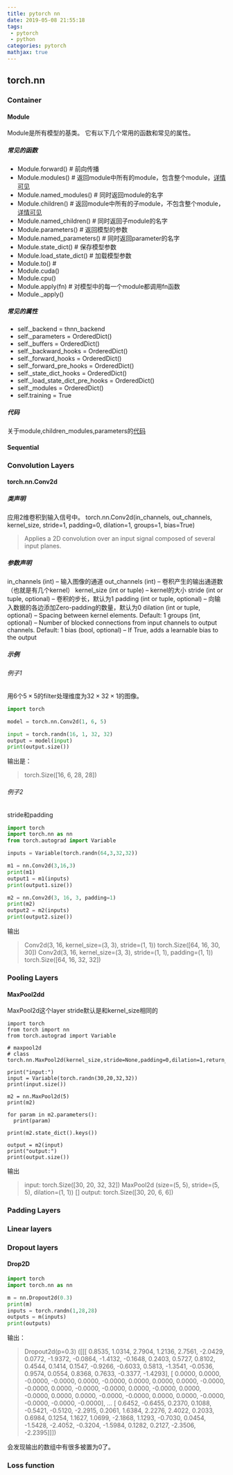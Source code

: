 ```yaml
---
title: pytorch nn
date: 2019-05-08 21:55:18
tags:
 - pytorch
 - python
categories: pytorch
mathjax: true
---
```


## torch.nn
### Container

#### Module
Module是所有模型的基类。
它有以下几个常用的函数和常见的属性。
##### 常见的函数
- Module.forward() # 前向传播
- Module.modules()  # 返回module中所有的module，包含整个module，[详情可见](https://github.com/mxxhcm/code/blob/master/pytorch/pytorch_test/torch_module_child_parameter.py)
- Module.named_modules() # 同时返回module的名字
- Module.children() # 返回module中所有的子module，不包含整个module，[详情可见](https://github.com/mxxhcm/code/blob/master/pytorch/pytorch_test/torch_module_child_parameter.py)
- Module.named_children() # 同时返回子module的名字
- Module.parameters() # 返回模型的参数
- Module.named_parameters() # 同时返回parameter的名字
- Module.state_dict()  # 保存模型参数
- Module.load_state_dict()  # 加载模型参数
- Module.to() # 
- Module.cuda()
- Module.cpu() 
- Module.apply(fn) # 对模型中的每一个module都调用fn函数
- Module.\_apply()

##### 常见的属性 
- self.\_backend = thnn_backend
- self.\_parameters = OrderedDict()
- self.\_buffers = OrderedDict()
- self.\_backward_hooks = OrderedDict()
- self.\_forward_hooks = OrderedDict()
- self.\_forward_pre_hooks = OrderedDict()
- self.\_state_dict_hooks = OrderedDict()
- self.\_load_state_dict_pre_hooks = OrderedDict()
- self.\_modules = OrderedDict()
- self.training = True

##### 代码
关于module,children_modules,parameters的[代码](https://github.com/mxxhcm/code/blob/master/pytorch/pytorch_test/torch_module_child_parameter.py)

#### Sequential

### Convolution Layers
#### torch.nn.Conv2d
##### 类声明
应用2维卷积到输入信号中。
torch.nn.Conv2d(in_channels, out_channels, kernel_size, stride=1, padding=0, dilation=1, groups=1, bias=True)
> Applies a 2D convolution over an input signal composed of several input planes.

##### 参数声明
in_channels (int) – 输入图像的通道
out_channels (int) – 卷积产生的输出通道数（也就是有几个kernel）
kernel_size (int or tuple) – kernel的大小 
stride (int or tuple, optional) – 卷积的步长，默认为$1$
padding (int or tuple, optional) – 向输入数据的各边添加Zero-padding的数量，默认为$0$
dilation (int or tuple, optional) – Spacing between kernel elements. Default: 1
groups (int, optional) – Number of blocked connections from input channels to output channels. Default: 1
bias (bool, optional) – If True, adds a learnable bias to the output

##### 示例
###### 例子1
用$6$个$5\times 5$的filter处理维度为$32\times 32\times 1$的图像。
``` python
import torch

model = torch.nn.Conv2d(1, 6, 5)

input = torch.randn(16, 1, 32, 32)
output = model(input)
print(output.size())
```
输出是：
> torch.Size([16, 6, 28, 28])

###### 例子2
stride和padding
``` python
import torch
import torch.nn as nn
from torch.autograd import Variable

inputs = Variable(torch.randn(64,3,32,32))

m1 = nn.Conv2d(3,16,3)
print(m1)
output1 = m1(inputs)
print(output1.size())

m2 = nn.Conv2d(3, 16, 3, padding=1)
print(m2)
output2 = m2(inputs)
print(output2.size())
```
输出
> Conv2d(3, 16, kernel_size=(3, 3), stride=(1, 1))
torch.Size([64, 16, 30, 30])
Conv2d(3, 16, kernel_size=(3, 3), stride=(1, 1), padding=(1, 1))
torch.Size([64, 16, 32, 32])

### Pooling Layers
#### MaxPool2dd
MaxPool2d这个layer stride默认是和kernel_size相同的
```
import torch
from torch import nn
from torch.autograd import Variable

# maxpool2d
# class torch.nn.MaxPool2d(kernel_size,stride=None,padding=0,dilation=1,return_indices=False,ceil_mode=False)

print("input:")
input = Variable(torch.randn(30,20,32,32))
print(input.size())

m2 = nn.MaxPool2d(5)
print(m2)

for param in m2.parameters():
  print(param)

print(m2.state_dict().keys())

output = m2(input)
print("output:")
print(output.size())
```
输出
> input:
torch.Size([30, 20, 32, 32])
MaxPool2d (size=(5, 5), stride=(5, 5), dilation=(1, 1))
[]
output:
torch.Size([30, 20, 6, 6])

### Padding Layers
### Linear layers
### Dropout layers
#### Drop2D
``` python
import torch
import torch.nn as nn

m = nn.Dropout2d(0.3)
print(m)
inputs = torch.randn(1,28,28)
outputs = m(inputs)
print(outputs)
```
输出：
> Dropout2d(p=0.3)
([[[ 0.8535,  1.0314,  2.7904,  1.2136,  2.7561, -2.0429,  0.0772,
     -1.9372, -0.0864, -1.4132, -0.1648,  0.2403,  0.5727,  0.8102,
      0.4544,  0.1414,  0.1547, -0.9266, -0.6033,  0.5813, -1.3541,
     -0.0536,  0.9574,  0.0554,  0.8368,  0.7633, -0.3377, -1.4293],
    [ 0.0000,  0.0000, -0.0000, -0.0000,  0.0000, -0.0000,  0.0000,
      0.0000,  0.0000, -0.0000, -0.0000,  0.0000, -0.0000, -0.0000,
      0.0000, -0.0000,  0.0000, -0.0000,  0.0000,  0.0000, -0.0000,
     -0.0000,  0.0000,  0.0000, -0.0000, -0.0000, -0.0000, -0.0000],
      ...
    [ 0.6452, -0.6455,  0.2370,  0.1088, -0.5421, -0.5120, -2.2915,
      0.2061,  1.6384,  2.2276,  2.4022,  0.2033,  0.6984,  0.1254,
      1.1627,  1.0699, -2.1868,  1.1293, -0.7030,  0.0454, -1.5428,
      -2.4052, -0.3204, -1.5984,  0.1282,  0.2127, -2.3506, -2.2395]]])

会发现输出的数组中有很多被置为$0$了。


### Loss function


